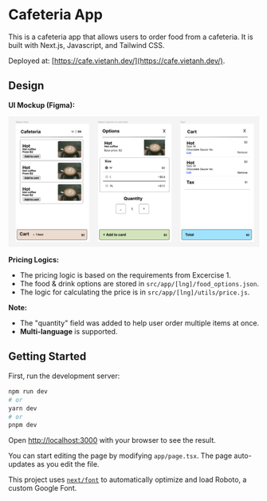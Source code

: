 # Cafeteria App

This is a cafeteria app that allows users to order food from a cafeteria. It is built with Next.js, Javascript, and Tailwind CSS.

Deployed at: [https://cafe.vietanh.dev/](https://cafe.vietanh.dev/).

## Design

**UI Mockup (Figma):**

[![](docs/figma-design.png)](https://www.figma.com/file/NWU9BqtgXH4WZmBuEWUlVH/Cafeteria?type=design&node-id=0%3A1&t=2CNfDxghbK04aOCP-1)

**Pricing Logics:**

- The pricing logic is based on the requirements from Excercise 1.
- The food & drink options are stored in `src/app/[lng]/food_options.json`.
- The logic for calculating the price is in `src/app/[lng]/utils/price.js`.

**Note:**

- The "quantity" field was added to help user order multiple items at once.
- **Multi-language** is supported.

## Getting Started

First, run the development server:

```bash
npm run dev
# or
yarn dev
# or
pnpm dev
```

Open [http://localhost:3000](http://localhost:3000) with your browser to see the result.

You can start editing the page by modifying `app/page.tsx`. The page auto-updates as you edit the file.

This project uses [`next/font`](https://nextjs.org/docs/basic-features/font-optimization) to automatically optimize and load Roboto, a custom Google Font.
